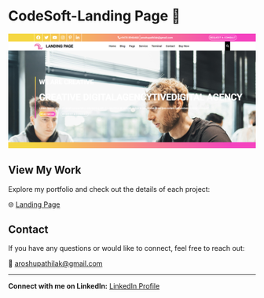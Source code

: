 # CodeSoft-Landing Page 🚀

![Landing Page](https://github.com/Arosh-Upathilak/Landing-page/blob/main/Landing_page.png)

## View My Work

Explore my portfolio and check out the details of each project:

🌐 [Landing Page](https://arosh-upathilak.github.io/Landing-page/)

## Contact

If you have any questions or would like to connect, feel free to reach out:

📧 aroshupathilak@gmail.com

---

**Connect with me on LinkedIn:** [LinkedIn Profile](https://www.linkedin.com/in/arosh-upathilak/)
